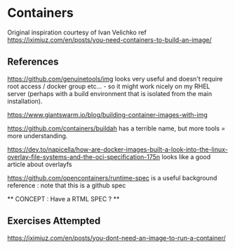 # Containers

Original inspiration courtesy of Ivan Velichko ref https://iximiuz.com/en/posts/you-need-containers-to-build-an-image/

## References

https://github.com/genuinetools/img looks very useful and doesn't require root access / docker group etc... - so it might work nicely on my RHEL server (perhaps with a build environment that is isolated from the main installation).

https://www.giantswarm.io/blog/building-container-images-with-img

https://github.com/containers/buildah has a terrible name, but more tools = more understanding.

https://dev.to/napicella/how-are-docker-images-built-a-look-into-the-linux-overlay-file-systems-and-the-oci-specification-175n looks like a good article about overlayfs

https://github.com/opencontainers/runtime-spec is a useful background reference : note that this is a github spec

** CONCEPT : Have a RTML SPEC ? **

## Exercises Attempted

 https://iximiuz.com/en/posts/you-dont-need-an-image-to-run-a-container/ 

